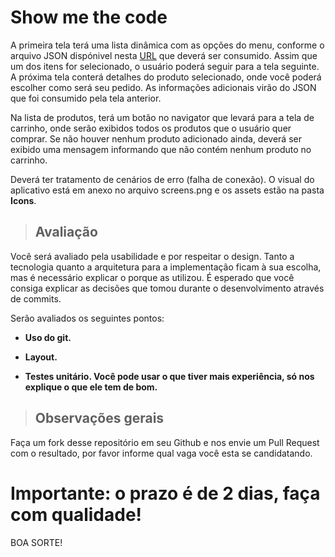 # Show me the code

 
A primeira tela terá uma lista dinâmica com as opções do menu,  conforme o arquivo JSON dispónivel nesta [URL](https://desafio-mobility.herokuapp.com/products.json) que deverá ser consumido. Assim que um dos itens for selecionado, o usuário poderá seguir para a tela seguinte.
A próxima tela conterá detalhes do produto selecionado, onde você poderá escolher como será seu pedido. As informações adicionais virão do JSON que foi consumido pela tela anterior.

Na lista de produtos, terá um botão no navigator que levará para a tela de carrinho, onde serão exibidos todos os produtos que o usuário quer comprar. Se não houver nenhum produto adicionado ainda, deverá ser exibido uma mensagem informando que não contém nenhum produto no carrinho. 


Deverá ter tratamento de cenários de erro (falha de conexão).
O visual do aplicativo está em anexo no arquivo screens.png e os assets estão na pasta **Icons**.




> ## Avaliação

Você será avaliado pela usabilidade e por respeitar o design. Tanto a tecnologia quanto a arquitetura para a implementação ficam à sua escolha, mas é necessário explicar o porque as utilizou. É esperado que você consiga explicar as decisões que tomou durante o desenvolvimento através de commits.


Serão avaliados os seguintes pontos:

  - **Uso do git.**
  
  - **Layout.**
  
  - **Testes unitário. Você pode usar o que tiver mais experiência, só nos explique o que ele tem de bom.**
 
 
 
 
> ## Observações gerais

Faça um fork desse repositório em seu Github e nos envie um Pull Request com o resultado, por favor informe qual vaga você esta se candidatando.

# Importante: o prazo é de 2 dias, faça com qualidade!
BOA SORTE!
